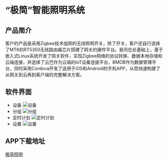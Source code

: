 # “极简”智能照明系统
## 产品简介
客户的产品是采用Zigbee技术组网的无线照明开关，除了开关，客户还自行选择了MTK的RT5350无线路由器芯片搭建了网关的硬件平台。我司在此基础上，基于嵌入式Linux系统开发了网关软件，实现Zigbee网络的协议转换、数据本地存储和云端连接，并选择了云巴作为云端的IoT设备连接平台，BMOB作为数据管理平台，同时采用Cordova开发了适用于iOS和Android的手机APP，从而快速构建了从网关到云再到客户端的完整解决方案。
## 软件界面
* 设备
![设备](images/slit-devices.png)
* 分组
![分组](images/slit-groups.png)
* 定时计划
![定时计划](images/slit-schedule.png)
* 设置
![设置](images/slit-settings.png)
## APP下载地址
[极简照明](https://fir.im/slit)